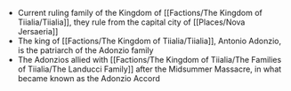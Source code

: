 - Current ruling family of the Kingdom of [[Factions/The Kingdom of Tiialia/Tiialia]], they rule from the capital city of [[Places/Nova Jersaeria]]
- The king of [[Factions/The Kingdom of Tiialia/Tiialia]], Antonio Adonzio, is the patriarch of the Adonzio family
- The Adonzios allied with [[Factions/The Kingdom of Tiialia/The Families of Tiialia/The Landucci Family]] after the Midsummer Massacre, in what became known as the Adonzio Accord